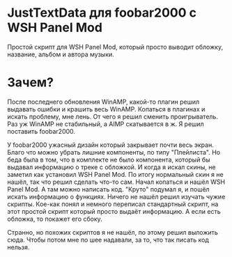 # JustTextData для foobar2000 с WSH Panel Mod
Простой скрипт для WSH Panel Mod, который просто выводит обложку, название, альбом и автора музыки.

# Зачем?
После последнего обновления WinAMP, какой-то плагин решил выдавать ошибки и крашить весь WinAMP. 
Копаться в плагинах и искать проблему, мне лень. От чего я решил сменить проигрыватель.
Раз уж WinAMP не стабильный, а AIMP скатывается в ж. Я решил поставить foobar2000. 

У foobar2000 ужасный дизайн который закрывает почти весь экран. Благо что можно убрать лишние компоненты, 
по типу "Плейлиста".
Но беда была в том, что в комплекте не было компонента, который бы выдавал информацию о треке с обложкой.
И когда я искал скины, не заметил как установил WSH Panel Mod. По итогу нормальный скин я не нашёл, 
так что решил сделать что-то сам. Начал копаться и нашёл WSH Panel Mod. А там можно написать код. 
"Круто" подумал я, и пошёл искать информацию о функциях. Ничего не нашёл решил изучать чужие скрипты. 
Кое-как понял и немного переписал стандартный скрипт, на этот простой скрипт который просто выдаёт информацию.
А если есть обложка, то покажет его сбоку.

Странно, но похожих скриптов я не нашёл, по этому решил выложить сюда. 
Чтобы потом мне по шее надавали, за то, что так писать код нельзя. 
